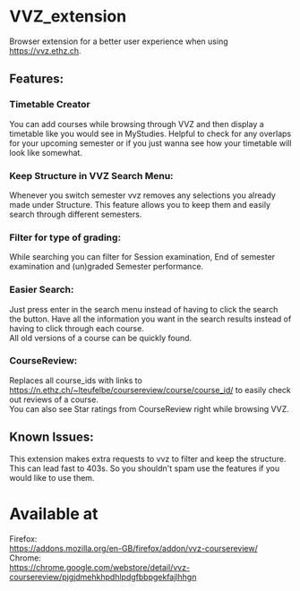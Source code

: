 # VVZ_extension  
Browser extension for a better user experience when using https://vvz.ethz.ch.  

## Features:  

### Timetable Creator
You can add courses while browsing through VVZ and then display a timetable like you would see in MyStudies. Helpful to check for any overlaps for your upcoming semester or if you just wanna see how your timetable will look like somewhat.

### Keep Structure in VVZ Search Menu:  
Whenever you switch semester vvz removes any selections you already made under Structure. This feature allows you to keep them and easily search through different semesters.  

### Filter for type of grading:  
While searching you can filter for Session examination, End of semester examination and (un)graded Semester performance.

### Easier Search:
Just press enter in the search menu instead of having to click the search the button.
Have all the information you want in the search results instead of having to click through each course.  
All old versions of a course can be quickly found.

### CourseReview:  
Replaces all course_ids with links to https://n.ethz.ch/~lteufelbe/coursereview/course/course_id/ to easily check out reviews of a course.  
You can also see Star ratings from CourseReview right while browsing VVZ. 


## Known Issues:  
This extension makes extra requests to vvz to filter and keep the structure. This can lead fast to 403s. So you shouldn't spam use the features if you would like to use them.

# Available at
Firefox:  
https://addons.mozilla.org/en-GB/firefox/addon/vvz-coursereview/  
Chrome:  
https://chrome.google.com/webstore/detail/vvz-coursereview/pjgjdmehkhpdhlpdgfbbpgekfajlhhgn
